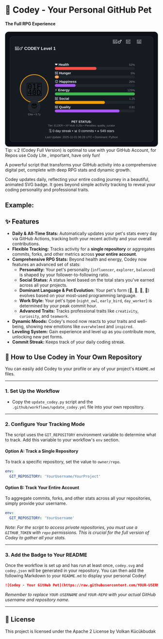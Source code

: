 # 🐾 Codey - Your Personal GitHub Pet

#### The Full RPG Experience

![Codey - Your GitHub Pet](https://raw.githubusercontent.com/VolkanSah/Codey/refs/heads/v.2/codey.svg)
Tip: v.2 (Codey Full Version) is optimal to use with your GitHub Account, for Repos use Cody Lite , important, have only fun!

A powerful script that transforms your GitHub activity into a comprehensive digital pet, complete with deep RPG stats and dynamic growth.

Codey updates daily, reflecting your entire coding journey in a beautiful, animated SVG badge. It goes beyond simple activity tracking to reveal your coding personality and professional traits.

## Example:

## ✨ Features

  * **Daily & All-Time Stats:** Automatically updates your pet's stats every day via GitHub Actions, tracking both your recent activity and your overall contributions.
  * **Flexible Tracking:** Tracks activity for a **single repository** or aggregates commits, forks, and other metrics across **your entire account**.
  * **Comprehensive RPG Stats:** Beyond health and energy, Codey now features an advanced set of stats:
      * **Personality:** Your pet's personality (`influencer`, `explorer`, `balanced`) is shaped by your follower-to-following ratio.
      * **Social Status:** A status level based on the total stars you've earned across all your projects.
      * **Dominant Language & Pet Evolution:** Your pet's form (🐍, 🦊, 🦀, 🐹) evolves based on your most-used programming language.
      * **Work Style:** Your pet's type (`night_owl`, `early_bird`, `day_worker`) is determined by your peak commit hour.
      * **Advanced Traits:** Tracks professional traits like `creativity`, `curiosity`, and `teamwork`.
  * **Dynamic Moods:** Codey's mood now reacts to your traits and well-being, showing new emotions like `overwhelmed` and `inspired`.
  * **Leveling System:** Gain experience and level up as you contribute more, unlocking new pet forms.
  * **Commit Streak:** Keeps track of your daily coding streak.

## 🚀 How to Use Codey in Your Own Repository

You can easily add Codey to your profile or any of your project's `README.md` files.

-----

### 1\. Set Up the Workflow

  * Copy the `update_codey.py` script and the `.github/workflows/update_codey.yml` file into your own repository.

-----

### 2\. Configure Your Tracking Mode

The script uses the `GIT_REPOSITORY` environment variable to determine what to track. Add this variable to your workflow's `env` section.

#### Option A: Track a Single Repository

To track a specific repository, set the value to `owner/repo`.

```yaml
env:
  GIT_REPOSITORY: 'YourUsername/YourProject'
```

#### Option B: Track Your Entire Account

To aggregate commits, forks, and other stats across all your repositories, simply provide your username.

```yaml
env:
  GIT_REPOSITORY: 'YourUsername'
```

*Note: For the script to access private repositories, you must use a `GITHUB_TOKEN` with `repo` permissions. This is crucial for the full version of Codey to gather all your stats.*

-----

### 3\. Add the Badge to Your README

Once the workflow is set up and has run at least once, `codey.svg` and `codey.json` will be generated in your repository. You can then add the following Markdown to your `README.md` to display your personal Codey\!

```markdown
![Codey - Your GitHub Pet](https://raw.githubusercontent.com/YOUR-USERNAME/YOUR-REPO/main/codey.svg)
```

*Remember to replace `YOUR-USERNAME` and `YOUR-REPO` with your actual GitHub username and repository name.*

-----

## 📝 License

This project is licensed under the Apache 2 License by Volkan Kücükbudak
